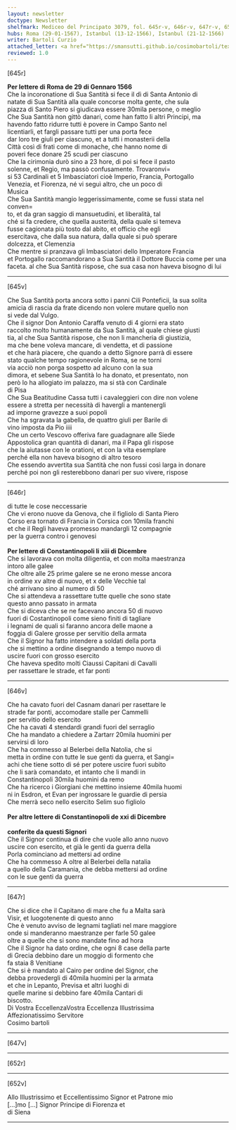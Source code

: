 ```yaml
---
layout: newsletter
doctype: Newsletter
shelfmark: Mediceo del Principato 3079, fol. 645r-v, 646r-v, 647r-v, 652r-v
hubs: Roma (29-01-1567), Istanbul (13-12-1566), Istanbul (21-12-1566)
writer: Bartoli Curzio
attached_letter: <a href="https://smansutti.github.io/cosimobartoli/texts/2978_069,2978_070/">2978_069,2978_070</a>
reviewed: 1.0
---
```


[645r]  
  
  
<strong>Per lettere di Roma de 29 di Gennaro 1566</strong>  
Che la incoronatione di Sua Santità si fece il dì di Santa Antonio di  
natate di Sua Santità alla quale concorse molta gente, che sula  
piazza di Santo Piero si giudicava essere 30mila persone, o meglio  
Che Sua Santità non gittò danari, come han fatto li altri Principi, ma  
havendo fatto ridurre tutti è povere in Campo Santo nel  
licentiarli, et fargli passare tutti per una porta fece  
dar loro tre giuli per ciascuno, et a tutti i monasterii della  
Città così di frati come di monache, che hanno nome di  
poveri fece donare 25 scudi per ciascuno  
Che la cirimonia durò sino a 23 hore, di poi si fece il pasto  
solenne, et Regio, ma passò confusamente. Trovaronvi=  
si 53 Cardinali et 5 Imbasciatori cioè Imperio, Francia, Portogallo  
Venezia, et Fiorenza, né vi seguì altro, che un poco di  
Musica  
Che Sua Santità mangio leggerissimamente, come se fussi stata nel conven=  
to, et da gran saggio di mansuetudini, et liberalità, tal  
ché si fa credere, che quella austerità, della quale si temeva  
fusse cagionata più tosto dal abito, et officio che egli  
esercitava, che dalla sua natura, dalla quale si può sperare  
dolcezza, et Clemenzia  
Che mentre si pranzava gli Imbasciatori dello Imperatore Francia  
et Portogallo raccomandorano a Sua Santità il Dottore Buccia come per una  
faceta. al che Sua Santità rispose, che sua casa non haveva bisogno di lui  
  
---  

[645v]  
  
  
Che Sua Santità porta ancora sotto i panni Cili Ponteficii, la sua solita  
amicia di rascia da frate dicendo non volere mutare quello non  
si vede dal Vulgo.  
Che il signor Don Antonio Caraffa venuto di 4 giorni era stato  
raccolto molto humanamente da Sua Santità, al quale chiese giusti  
tia, al che Sua Santità rispose, che non li mancheria di giustizia,  
ma che bene voleva mancare, di vendetta, et di passione  
et che harà piacere, che quando a detto Signore parrà di essere  
stato qualche tempo ragionevole in Roma, se ne torni  
via acciò non porga sospetto ad alcuno con la sua  
dimora, et sebene Sua Santità lo ha donato, et presentato, non  
però lo ha allogiato im palazzo, ma si stà con Cardinale  
di Pisa  
Che Sua Beatitudine Cassa tutti i cavaleggieri con dire non volene  
essere a stretta per necessità di havergli a mantenergli  
ad imporne gravezze a suoi popoli  
Che ha sgravata la gabella, de quattro giuli per Barile di  
vino imposta da Pio iiii  
Che un certo Vescovo offeriva fare guadagnare alle Siede  
Appostolica gran quantità di danari, ma il Papa gli rispose  
che la aiutasse con le orationi, et con la vita esemplare  
perché ella non haveva bisogno di altro tesoro  
Che essendo avvertita sua Santità che non fussi così larga in donare  
perché poi non gli resterebbono danari per suo vivere, rispose  
  
---  

[646r]  
  
  
di tutte le cose neccessarie  
Che vi erono nuove da Genova, che il figliolo di Santa Piero  
Corso era tornato di Francia in Corsica con 10mila franchi  
et che il Regli haveva promesso mandargli 12 compagnie  
per la guerra contro i genovesi  
<br/><strong>Per lettere di Constantinopoli li xiii di Dicembre</strong>  
Che si lavorava con molta diligentia, et con molta maestranza  
intoro alle galee  
Che oltre alle 25 prime galere se ne erono messe ancora  
in ordine xv altre di nuovo, et x delle Vecchie tal  
ché arrivano sino al numero di 50  
Che si attendeva a rassettare tutte quelle che sono state  
questo anno passato in armata  
Che si diceva che se ne facevano ancora 50 di nuovo  
fuori di Costantinopoli come sieno finiti di tagliare  
i legnami de quali si faranno ancora delle maone a  
foggia di Galere grosse per servitio della armata  
Che il Signor ha fatto intendere a soldati della porta  
che si mettino a ordine disegnando a tempo nuovo di  
uscire fuori con grosso esercito  
Che haveva spedito molti Ciaussi Capitani di Cavalli  
per rassettare le strade, et far ponti  
  
---  

[646v]  
  
  
Che ha cavato fuori del Casnam danari per rasettare le  
strade far ponti, accomodare stalle per Cammelli  
per servitio dello esercito  
Che ha cavati 4 stendardi grandi fuori del serraglio  
Che ha mandato a chiedere a Zartarr 20mila huomini per  
servirsi di loro  
Che ha commesso al Belerbei della Natolia, che si  
metta in ordine con tutte le sue genti da guerra, et Sangi=  
achi che tiene sotto di sé per potere uscire fuori subito  
che li sarà comandato, et intanto che li mandi in  
Constantinopoli 30mila huomini da remo  
Che ha ricerco i Giorgiani che mettino insieme 40mila huomi  
ni in Esdron, et Evan per ingrossare le guardie di persia  
Che merrà seco nello esercito Selim suo figliolo  
<br/><strong>Per altre lettere di Constantinopoli de xxi di Dicembre</strong>  
<br/><strong>conferite da questi Signori</strong>  
Che il Signor continua di dire che vuole allo anno nuovo  
uscire con esercito, et già le genti da guerra della  
Porla cominciano ad mettersi ad ordine  
Che ha commesso A oltre al Belerbei della natalia  
a quello della Caramania, che debba mettersi ad ordine  
con le sue genti da guerra  
  
---  

[647r]  
  
  
Che si dice che il Capitano di mare che fu a Malta sarà  
Visir, et luogotenente di questo anno  
Che è venuto avviso de legnami tagliati nel mare maggiore  
onde si manderanno maestranze per farle 50 galee  
oltre a quelle che si sono mandate fino ad hora  
Che il Signor ha dato ordine, che ogni 8 case della parte  
di Grecia debbino dare un moggio di formento che  
fa staia 8 Venitiane  
Che si è mandato al Cairo per ordine del Signor, che  
debba provedergli di 40mila huomini per la armata  
et che in Lepanto, Previsa et altri luoghi di  
quelle marine si debbino fare 40mila Cantari di  
biscotto.  
Di Vostra EccellenzaVostra Eccellenza Illustrissima  
Affezionatissimo Servitore  
Cosimo bartoli  
  
---  

[647v]  
  
  
  
---  

[652r]  
  
  
  
---  

[652v]  
  
  
Allo Illustrissimo et Eccellentissimo Signor et Patrone mio  
[...]mo [...] Signor Principe di Fiorenza et  
di Siena  
  
---  

